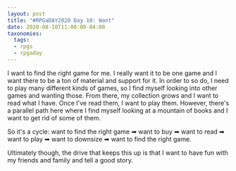 ```yaml
---
layout: post
title: "#RPGaDAY2020 Day 10: Want"
date: 2020-08-10T11:00:00-04:00
taxonomies:
  tags:
  - rpgs
  - rpgaday
---
```

I want to find the right game for me. I really want it to be one game and I want there to be a ton of material and support for it. In order to so do, I need to play many different kinds of games, so I find myself looking into other games and wanting those. From there, my collection grows and I want to read what I have. Once I've read them, I want to play them. However, there's a parallel path here where I find myself looking at a mountain of books and I want to get rid of some of them.

So it's a cycle: want to find the right game ➡ want to buy ➡ want to read ➡ want to play ➡ want to downsize ➡ want to find the right game.

Ultimately though, the drive that keeps this up is that I want to have fun with my friends and family and tell a good story.
